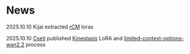 # News

2025.10.10 Kijai extracted [rCM](LoRA-alchemy.md#rcm) loras

2025.10.10 [Cseti](https://github.com/cseti007) published [Kinestasis](LoRA-alchemy.md#special-use) LoRA and [limited-context-options-wan2.2](tricks.md#cseti) process